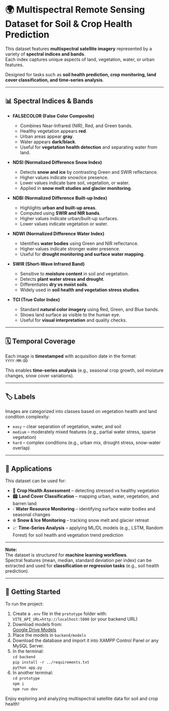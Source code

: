 # 🌍 Multispectral Remote Sensing Dataset for Soil & Crop Health Prediction

This dataset features **multispectral satellite imagery** represented by a variety of **spectral indices and bands**.  
Each index captures unique aspects of land, vegetation, water, or urban features.

Designed for tasks such as **soil health prediction, crop monitoring, land cover classification, and time-series analysis**.

---

## 📊 Spectral Indices & Bands

- **FALSECOLOR (False Color Composite)**  
  - Combines Near-Infrared (NIR), Red, and Green bands.  
  - Healthy vegetation appears **red**.  
  - Urban areas appear **gray**.  
  - Water appears **dark/black**.  
  - Useful for **vegetation health detection** and separating water from land.

- **NDSI (Normalized Difference Snow Index)**  
  - Detects **snow and ice** by contrasting Green and SWIR reflectance.  
  - Higher values indicate snow/ice presence.  
  - Lower values indicate bare soil, vegetation, or water.  
  - Applied in **snow melt studies and glacier monitoring**.

- **NDBI (Normalized Difference Built-up Index)**  
  - Highlights **urban and built-up areas**.  
  - Computed using **SWIR and NIR bands**.  
  - Higher values indicate urban/built-up surfaces.  
  - Lower values indicate vegetation or water.

- **NDWI (Normalized Difference Water Index)**  
  - Identifies **water bodies** using Green and NIR reflectance.  
  - Higher values indicate stronger water presence.  
  - Useful for **drought monitoring and surface water mapping**.

- **SWIR (Short-Wave Infrared Band)**  
  - Sensitive to **moisture content** in soil and vegetation.  
  - Detects **plant water stress and drought**.  
  - Differentiates **dry vs moist soils**.  
  - Widely used in **soil health and vegetation stress studies**.

- **TCI (True Color Index)**  
  - Standard **natural color imagery** using Red, Green, and Blue bands.  
  - Shows land surface as visible to the human eye.  
  - Useful for **visual interpretation** and quality checks.

---

## 🗓️ Temporal Coverage

Each image is **timestamped** with acquisition date in the format:  
`YYYY-MM-DD`

This enables **time-series analysis** (e.g., seasonal crop growth, soil moisture changes, snow cover variations).

---

## 🏷️ Labels

Images are categorized into classes based on vegetation health and land condition complexity:

- `easy` – clear separation of vegetation, water, and soil  
- `medium` – moderately mixed features (e.g., partial water stress, sparse vegetation)  
- `hard` – complex conditions (e.g., urban mix, drought stress, snow-water overlap)  

---

## 🎯 Applications

This dataset can be used for:

- 🌱 **Crop Health Assessment** – detecting stressed vs healthy vegetation  
- 🏙️ **Land Cover Classification** – mapping urban, water, vegetation, and barren land  
- 💧 **Water Resource Monitoring** – identifying surface water bodies and seasonal changes  
- ❄️ **Snow & Ice Monitoring** – tracking snow melt and glacier retreat  
- 📈 **Time-Series Analysis** – applying ML/DL models (e.g., LSTM, Random Forest) for soil health and vegetation trend prediction  

---

**Note:**  
The dataset is structured for **machine learning workflows**.  
Spectral features (mean, median, standard deviation per index) can be extracted and used for **classification or regression tasks** (e.g., soil health prediction).

---

## 🚀 Getting Started

To run the project:

1. Create a `.env` file in the `prototype` folder with:  
   `VITE_API_URL=http://localhost:5000` (or your backend URL)
2. Download models from:  
   [Google Drive Models](https://drive.google.com/drive/folders/1ooejTThXPClCx7iRPKCIlsl9SsusYMhw?usp=sharing)
3. Place the models in `backend/models`
4. Download the database and import it into XAMPP Control Panel or any MySQL Server.
5. In the terminal:  
   `cd backend`  
   `pip install -r ../requirements.txt`  
   `python app.py`
6. In another terminal:  
   `cd prototype`  
   `npm i`  
   `npm run dev`

Enjoy exploring and analyzing multispectral satellite data for soil and crop health!
